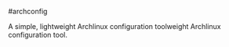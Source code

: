 #archconfig

A simple, lightweight Archlinux configuration toolweight Archlinux configuration tool.
